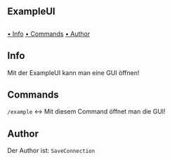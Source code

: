 ## ExampleUI

##

[• Info](#-info)
[• Commands](#-commands)
[• Author](#-author)

## Info
Mit der ExampleUI kann man eine GUI öffnen!

## Commands
``/example`` <-> Mit diesem Command öffnet man die GUI!

## Author
Der Author ist: ``SaveConnection``
